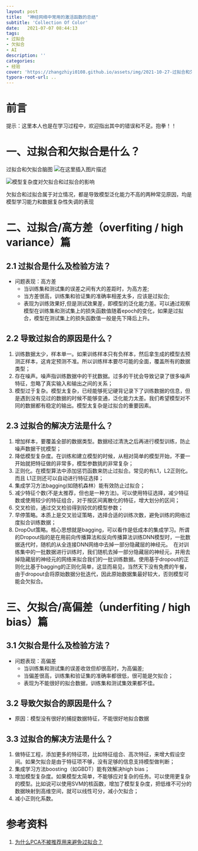 ```yaml
---
layout: post
title:  "神经网络中常用的激活函数的总结"
subtitle: 'Collection Of Color'
date:   2021-07-07 08:44:13
tags:
- 过拟合
- 欠拟合
- AI
description: ''
categories:
- 经验
cover: 'https://zhangzhiyi0108.github.io/assets/img/2021-10-27-过拟合和欠拟合/过拟合和欠拟合.png'
typora-root-url: ..
---
```

  
# 前言

提示：这里本人也是在学习过程中，欢迎指出其中的错误和不足。抱拳！！


# 一、过拟合和欠拟合是什么？

过拟合和欠拟合脑图
![在这里插入图片描述](/assets/img/2021-10-27-过拟合和欠拟合/过拟合和欠拟合脑图.png)

![模型复杂度对欠拟合和过拟合的影响](/assets/img/2021-10-27-过拟合和欠拟合/模型复杂度对欠拟合和过拟合的影响.png)

欠拟合和过拟合属于对立情况，都是导致模型泛化能力不高的两种常见原因，均是模型学习能力和数据复杂性失调的表现

# 二、过拟合/高方差（overfiting / high variance）篇

## 2.1 过拟合是什么及检验方法？

- 问题表现：高方差
  - 当训练集和测试集的误差之间有大的差距时，为高方差;
  - 当方差很高，训练集和验证集的准确率相差太多，应该是过拟合;
  - 表现为训练效果好,但是测试效果差，即模型的泛化能力差。可以通过观察模型在训练集和测试集上的损失函数值随着epoch的变化，如果是过拟合，模型在测试集上的损失函数值一般是先下降后上升。

## 2.2 导致过拟合的原因是什么？

1. 训练数据太少，样本单一。如果训练样本只有负样本，然后拿生成的模型去预测正样本，这肯定预测不准。所以训练样本要尽可能的全面，覆盖所有的数据类型；
2. 存在噪声。噪声指训练数据中的干扰数据。过多的干扰会导致记录了很多噪声特征，忽略了真实输入和输出之间的关系；
3. 模型过于复杂。模型太复杂，已经能够死记硬背记录下了训练数据的信息，但是遇到没有见过的数据的时候不能够变通，泛化能力太差。我们希望模型对不同的数据都有稳定的输出。模型太复杂是过拟合的重要因素。

## 2.3 过拟合的解决方法是什么？

1. 增加样本，要覆盖全部的数据类型。数据经过清洗之后再进行模型训练，防止噪声数据干扰模型；
2. 降低模型复杂度。在训练和建立模型的时候，从相对简单的模型开始，不要一开始就把特征做的非常多，模型参数挑的非常复杂；
3. 正则化。在模型算法中添加惩罚函数来防止过拟合。常见的有L1，L2正则化。而且 L1正则还可以自动进行特征选择；
4. 集成学习方法bagging(如随机森林）能有效防止过拟合；
5. 减少特征个数(不是太推荐，但也是一种方法)。可以使用特征选择，减少特征数或使用较少的特征组合，对于按区间离散化的特征，增大划分的区间；
6. 交叉检验，通过交叉检验得到较优的模型参数；
7. 早停策略。本质上是交叉验证策略，选择合适的训练次数，避免训练的网络过度拟合训练数据；
8. DropOut策略。核心思想就是bagging，可以看作是低成本的集成学习。所谓的Dropout指的是在用前向传播算法和反向传播算法训练DNN模型时，一批数据迭代时，随机的从全连接DNN网络中去掉一部分隐藏层的神经元。　在对训练集中的一批数据进行训练时，我们随机去掉一部分隐藏层的神经元，并用去掉隐藏层的神经元的网络来拟合我们的一批训练数据。使用基于dropout的正则化比基于bagging的正则化简单，这显而易见，当然天下没有免费的午餐，由于dropout会将原始数据分批迭代，因此原始数据集最好较大，否则模型可能会欠拟合。

# 三、欠拟合/高偏差（underfiting / high bias）篇

## 3.1 欠拟合是什么及检验方法？

- 问题表现：高偏差
  - 当训练集和测试集的误差收敛但却很高时，为高偏差;
  - 当偏差很高，训练集和验证集的准确率都很低，很可能是欠拟合；
  - 表现为不能很好的拟合数据，训练集和测试集效果都不佳。

## 3.2 导致欠拟合的原因是什么？

- 原因：模型没有很好的捕捉数据特征，不能很好地拟合数据

## 3.3 过拟合的解决方法是什么？

1. 做特征工程，添加更多的特征项，比如特征组合、高次特征，来增大假设空间。如果欠拟合是由于特征项不够，没有足够的信息支持模型做判断；
2. 集成学习方法boosting（如GBDT）能有效解决high bias；
3. 增加模型复杂度。如果模型太简单，不能够应对复杂的任务。可以使用更复杂的模型。比如说可以使用SVM的核函数，增加了模型复杂度，把低维不可分的数据映射到高维空间，就可以线性可分，减小欠拟合；
4. 减小正则化系数。

# 参考资料

1. [为什么PCA不被推荐用来避免过拟合？](https://www.zhihu.com/question/47121788)
